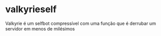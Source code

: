 # valkyrieself
Valkyrie é um selfbot compressível com uma função que é derrubar um servidor em menos de milésimos
